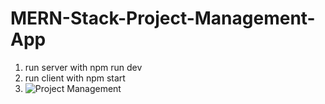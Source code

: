 # MERN-Stack-Project-Management-App

1. run server with npm run dev
2. run client with npm start
3. ![Project Management](https://user-images.githubusercontent.com/98278569/202866484-41d3da6f-203e-4fea-944b-fa359caa7f7c.gif)
